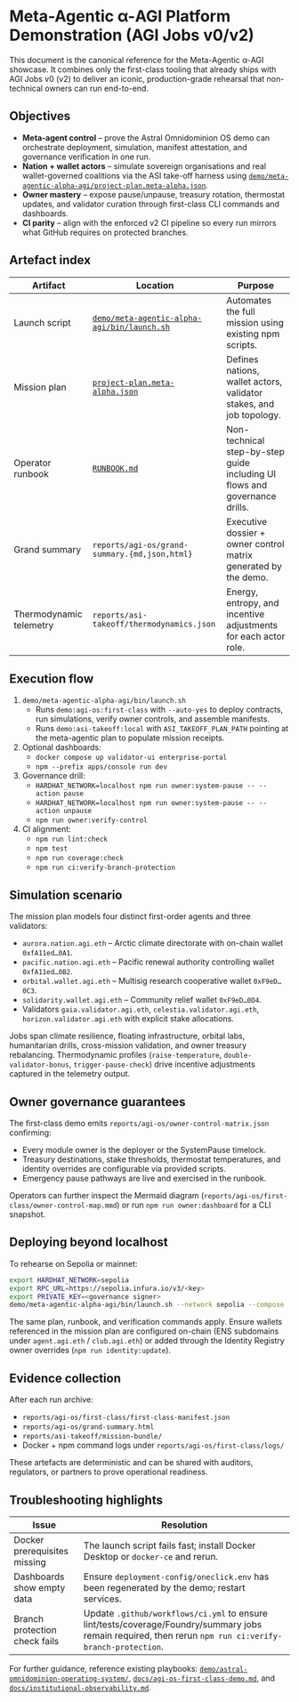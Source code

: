 # Meta-Agentic α-AGI Platform Demonstration (AGI Jobs v0/v2)

This document is the canonical reference for the Meta-Agentic α-AGI showcase. It combines only the first-class tooling that already ships with AGI Jobs v0 (v2) to deliver an iconic, production-grade rehearsal that non-technical owners can run end-to-end.

## Objectives

- **Meta-agent control** – prove the Astral Omnidominion OS demo can orchestrate deployment, simulation, manifest attestation, and governance verification in one run.
- **Nation + wallet actors** – simulate sovereign organisations and real wallet-governed coalitions via the ASI take-off harness using [`demo/meta-agentic-alpha-agi/project-plan.meta-alpha.json`](../demo/meta-agentic-alpha-agi/project-plan.meta-alpha.json).
- **Owner mastery** – expose pause/unpause, treasury rotation, thermostat updates, and validator curation through first-class CLI commands and dashboards.
- **CI parity** – align with the enforced v2 CI pipeline so every run mirrors what GitHub requires on protected branches.

## Artefact index

| Artifact | Location | Purpose |
| --- | --- | --- |
| Launch script | [`demo/meta-agentic-alpha-agi/bin/launch.sh`](../demo/meta-agentic-alpha-agi/bin/launch.sh) | Automates the full mission using existing npm scripts. |
| Mission plan | [`project-plan.meta-alpha.json`](../demo/meta-agentic-alpha-agi/project-plan.meta-alpha.json) | Defines nations, wallet actors, validator stakes, and job topology. |
| Operator runbook | [`RUNBOOK.md`](../demo/meta-agentic-alpha-agi/RUNBOOK.md) | Non-technical step-by-step guide including UI flows and governance drills. |
| Grand summary | `reports/agi-os/grand-summary.{md,json,html}` | Executive dossier + owner control matrix generated by the demo. |
| Thermodynamic telemetry | `reports/asi-takeoff/thermodynamics.json` | Energy, entropy, and incentive adjustments for each actor role. |

## Execution flow

1. `demo/meta-agentic-alpha-agi/bin/launch.sh`
   - Runs `demo:agi-os:first-class` with `--auto-yes` to deploy contracts, run simulations, verify owner controls, and assemble manifests.
   - Runs `demo:asi-takeoff:local` with `ASI_TAKEOFF_PLAN_PATH` pointing at the meta-agentic plan to populate mission receipts.
2. Optional dashboards:
   - `docker compose up validator-ui enterprise-portal`
   - `npm --prefix apps/console run dev`
3. Governance drill:
   - `HARDHAT_NETWORK=localhost npm run owner:system-pause -- --action pause`
   - `HARDHAT_NETWORK=localhost npm run owner:system-pause -- --action unpause`
   - `npm run owner:verify-control`
4. CI alignment:
   - `npm run lint:check`
   - `npm test`
   - `npm run coverage:check`
   - `npm run ci:verify-branch-protection`

## Simulation scenario

The mission plan models four distinct first-order agents and three validators:

- `aurora.nation.agi.eth` – Arctic climate directorate with on-chain wallet `0xfA11ed…0A1`.
- `pacific.nation.agi.eth` – Pacific renewal authority controlling wallet `0xfA11ed…0B2`.
- `orbital.wallet.agi.eth` – Multisig research cooperative wallet `0xF9eD…0C3`.
- `solidarity.wallet.agi.eth` – Community relief wallet `0xF9eD…0D4`.
- Validators `gaia.validator.agi.eth`, `celestia.validator.agi.eth`, `horizon.validator.agi.eth` with explicit stake allocations.

Jobs span climate resilience, floating infrastructure, orbital labs, humanitarian drills, cross-mission validation, and owner treasury rebalancing. Thermodynamic profiles (`raise-temperature`, `double-validator-bonus`, `trigger-pause-check`) drive incentive adjustments captured in the telemetry output.

## Owner governance guarantees

The first-class demo emits `reports/agi-os/owner-control-matrix.json` confirming:

- Every module owner is the deployer or the SystemPause timelock.
- Treasury destinations, stake thresholds, thermostat temperatures, and identity overrides are configurable via provided scripts.
- Emergency pause pathways are live and exercised in the runbook.

Operators can further inspect the Mermaid diagram (`reports/agi-os/first-class/owner-control-map.mmd`) or run `npm run owner:dashboard` for a CLI snapshot.

## Deploying beyond localhost

To rehearse on Sepolia or mainnet:

```bash
export HARDHAT_NETWORK=sepolia
export RPC_URL=https://sepolia.infura.io/v3/<key>
export PRIVATE_KEY=<governance signer>
demo/meta-agentic-alpha-agi/bin/launch.sh --network sepolia --compose
```

The same plan, runbook, and verification commands apply. Ensure wallets referenced in the mission plan are configured on-chain (ENS subdomains under `agent.agi.eth` / `club.agi.eth`) or added through the Identity Registry owner overrides (`npm run identity:update`).

## Evidence collection

After each run archive:

- `reports/agi-os/first-class/first-class-manifest.json`
- `reports/agi-os/grand-summary.html`
- `reports/asi-takeoff/mission-bundle/`
- Docker + npm command logs under `reports/agi-os/first-class/logs/`

These artefacts are deterministic and can be shared with auditors, regulators, or partners to prove operational readiness.

## Troubleshooting highlights

| Issue | Resolution |
| --- | --- |
| Docker prerequisites missing | The launch script fails fast; install Docker Desktop or `docker-ce` and rerun. |
| Dashboards show empty data | Ensure `deployment-config/oneclick.env` has been regenerated by the demo; restart services. |
| Branch protection check fails | Update `.github/workflows/ci.yml` to ensure lint/tests/coverage/Foundry/summary jobs remain required, then rerun `npm run ci:verify-branch-protection`. |

For further guidance, reference existing playbooks: [`demo/astral-omnidominion-operating-system/`](../demo/astral-omnidominion-operating-system/), [`docs/agi-os-first-class-demo.md`](./agi-os-first-class-demo.md), and [`docs/institutional-observability.md`](./institutional-observability.md).
